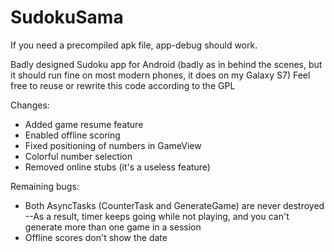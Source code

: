 # SudokuSama
If you need a precompiled apk file, app-debug should work.

Badly designed Sudoku app for Android (badly as in behind the scenes, but it should run fine on most modern phones, it does on my Galaxy S7)
Feel free to reuse or rewrite this code according to the GPL

Changes:
- Added game resume feature
- Enabled offline scoring
- Fixed positioning of numbers in GameView
- Colorful number selection
- Removed online stubs (it's a useless feature)

Remaining bugs:
- Both AsyncTasks (CounterTask and GenerateGame) are never destroyed
--As a result, timer keeps going while not playing, and you can't generate more than one game in a session
- Offline scores don't show the date
